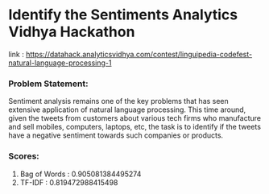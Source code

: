 # Identify the Sentiments Analytics Vidhya Hackathon
link : https://datahack.analyticsvidhya.com/contest/linguipedia-codefest-natural-language-processing-1

### Problem Statement:
Sentiment analysis remains one of the key problems that has seen extensive application of natural language processing. This time around, given the tweets from customers about various tech firms who manufacture and sell mobiles, computers, laptops, etc, the task is to identify if the tweets have a negative sentiment towards such companies or products.

### Scores:
1. Bag of Words : 0.905081384495274
2. TF-IDF :  0.819472988415498
